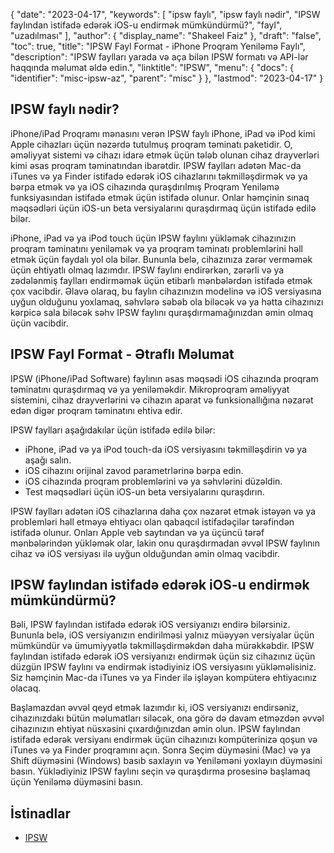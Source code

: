 {
  "date": "2023-04-17",
  "keywords": [
"ipsw faylı",
"ipsw faylı nədir",
"IPSW faylından istifadə edərək iOS-u endirmək mümkündürmü?",
"fayl",
"uzadılması"
],
  "author": {
    "display_name": "Shakeel Faiz"
},
  "draft": "false",
  "toc": true,
  "title": "IPSW Fayl Format - iPhone Proqram Yeniləmə Faylı",
  "description": "IPSW faylları yarada və aça bilən IPSW formatı və API-lər haqqında məlumat əldə edin.",
  "linktitle": "IPSW",
  "menu": {
    "docs": {
      "identifier": "misc-ipsw-az",
      "parent": "misc"
}
},
  "lastmod": "2023-04-17"
}

## IPSW faylı nədir?

iPhone/iPad Proqramı mənasını verən IPSW faylı iPhone, iPad və iPod kimi Apple cihazları üçün nəzərdə tutulmuş proqram təminatı paketidir. O, əməliyyat sistemi və cihazı idarə etmək üçün tələb olunan cihaz drayverləri kimi əsas proqram təminatından ibarətdir. IPSW faylları adətən Mac-da iTunes və ya Finder istifadə edərək iOS cihazlarını təkmilləşdirmək və ya bərpa etmək və ya iOS cihazında quraşdırılmış Proqram Yeniləmə funksiyasından istifadə etmək üçün istifadə olunur. Onlar həmçinin sınaq məqsədləri üçün iOS-un beta versiyalarını quraşdırmaq üçün istifadə edilə bilər.

iPhone, iPad və ya iPod touch üçün IPSW faylını yükləmək cihazınızın proqram təminatını yeniləmək və ya proqram təminatı problemlərini həll etmək üçün faydalı yol ola bilər. Bununla belə, cihazınıza zərər verməmək üçün ehtiyatlı olmaq lazımdır. IPSW faylını endirərkən, zərərli və ya zədələnmiş faylları endirməmək üçün etibarlı mənbələrdən istifadə etmək çox vacibdir. Əlavə olaraq, bu faylın cihazınızın modelinə və iOS versiyasına uyğun olduğunu yoxlamaq, səhvlərə səbəb ola biləcək və ya hətta cihazınızı kərpicə sala biləcək səhv IPSW faylını quraşdırmamağınızdan əmin olmaq üçün vacibdir.

## IPSW Fayl Format - Ətraflı Məlumat
IPSW (iPhone/iPad Software) faylının əsas məqsədi iOS cihazında proqram təminatını quraşdırmaq və ya yeniləməkdir. Mikroproqram əməliyyat sistemini, cihaz drayverlərini və cihazın aparat və funksionallığına nəzarət edən digər proqram təminatını ehtiva edir.

IPSW faylları aşağıdakılar üçün istifadə edilə bilər:

- iPhone, iPad və ya iPod touch-da iOS versiyasını təkmilləşdirin və ya aşağı salın.
- iOS cihazını orijinal zavod parametrlərinə bərpa edin.
- iOS cihazında proqram problemlərini və ya səhvlərini düzəldin.
- Test məqsədləri üçün iOS-un beta versiyalarını quraşdırın.

IPSW faylları adətən iOS cihazlarına daha çox nəzarət etmək istəyən və ya problemləri həll etməyə ehtiyacı olan qabaqcıl istifadəçilər tərəfindən istifadə olunur. Onları Apple veb saytından və ya üçüncü tərəf mənbələrindən yükləmək olar, lakin onu quraşdırmadan əvvəl IPSW faylının cihaz və iOS versiyası ilə uyğun olduğundan əmin olmaq vacibdir.

## IPSW faylından istifadə edərək iOS-u endirmək mümkündürmü?

Bəli, IPSW faylından istifadə edərək iOS versiyanızı endirə bilərsiniz. Bununla belə, iOS versiyanızın endirilməsi yalnız müəyyən versiyalar üçün mümkündür və ümumiyyətlə təkmilləşdirməkdən daha mürəkkəbdir. IPSW faylından istifadə edərək iOS versiyanızı endirmək üçün siz cihazınız üçün düzgün IPSW faylını və endirmək istədiyiniz iOS versiyasını yükləməlisiniz. Siz həmçinin Mac-da iTunes və ya Finder ilə işləyən kompüterə ehtiyacınız olacaq.

Başlamazdan əvvəl qeyd etmək lazımdır ki, iOS versiyanızı endirsəniz, cihazınızdakı bütün məlumatları siləcək, ona görə də davam etməzdən əvvəl cihazınızın ehtiyat nüsxəsini çıxardığınızdan əmin olun. IPSW faylından istifadə edərək versiyanı endirmək üçün cihazınızı kompüterinizə qoşun və iTunes və ya Finder proqramını açın. Sonra Seçim düyməsini (Mac) və ya Shift düyməsini (Windows) basıb saxlayın və Yeniləməni yoxlayın düyməsini basın. Yüklədiyiniz IPSW faylını seçin və quraşdırma prosesinə başlamaq üçün Yeniləmə düyməsini basın.

## İstinadlar
* [IPSW](https://en.wikipedia.org/wiki/IPSW)


